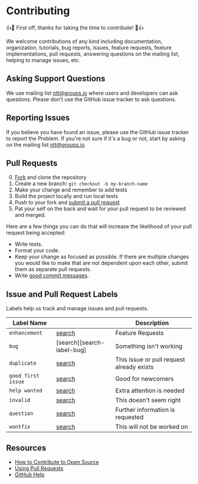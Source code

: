 # Contributing

:+1::tada: First off, thanks for taking the time to contribute! :tada::+1:

We welcome contributions of any kind including documentation, organization,
tutorials, bug reports, issues, feature requests, feature implementations, pull
requests, answering questions on the mailing list, helping to manage issues,
etc.


## Asking Support Questions

We use mailing list [ntt@groups.io](mailto:ntt@groups.io) where users and
developers can ask questions. Please don't use the GitHub issue tracker to ask
questions.


## Reporting Issues

If you believe you have found an issue, please use the GitHub issue tracker
to report the Problem. If you're not sure if it's a bug or not, start by asking
on the mailing list [ntt@groups.io](mailto:ntt@groups.io).


## Pull Requests

0. [Fork][fork] and clone the repository
0. Create a new branch: `git checkout -b my-branch-name`
0. Make your change and remember to add tests
0. Build the project locally and run local tests
0. Push to your fork and [submit a pull request][pr]
0. Pat your self on the back and wait for your pull request to be reviewed and merged.

Here are a few things you can do that will increase the likelihood of your pull
request being accepted:

* Write tests.
* Format your code.
* Keep your change as focused as possible. If there are multiple changes you
  would like to make that are not dependent upon each other, submit them as
  separate pull requests.
* Write [good commit messages](https://chris.beams.io/posts/git-commit/).


## Issue and Pull Request Labels

Labels help us track and manage issues and pull requests.

| Label Name         |                                    | Description
| ------------------ | ---------------------------------- | -----------
| `enhancement`      | [search][search-label-enhancement] | Feature Requests
| `bug`              | [search][search-label-bug]         | Something isn't working
| `duplicate`        | [search][search-label-duplicate]   | This issue or pull request already exists
| `good first issue` | [search][search-label-first]       | Good for newcomers
| `help wanted`      | [search][search-label-help]        | Extra attention is needed
| `invalid`          | [search][search-label-invalid]     | This doesn't seem right
| `question`         | [search][search-label-question]    | Further information is requested
| `wontfix`          | [search][search-label-wontfix]     | This will not be worked on

## Resources

* [How to Contribute to Open Source](https://opensource.guide/how-to-contribute/)
* [Using Pull Requests](https://help.github.com/articles/about-pull-requests/)
* [GitHub Help](https://help.github.com)


[fork]: https://github.com/nokia/vscode-ttcn3/fork
[pr]: https://github.com/nokia/vscode-ttcn3/compare
[code-of-conduct]: CODE_OF_CONDUCT.md
[search-label-enhancement]: https://github.com/nokia/vscode-ttcn3/labels/enhancement
[search-label-duplicate]: https://github.com/nokia/vscode-ttcn3/labels/duplicate
[search-label-first]: https://github.com/nokia/vscode-ttcn3/labels/good%20first%20issue
[search-label-help]: https://github.com/nokia/vscode-ttcn3/labels/help%20wanted
[search-label-invalid]: https://github.com/nokia/vscode-ttcn3/labels/invalid
[search-label-question]: https://github.com/nokia/vscode-ttcn3/labels/question
[search-label-wontfix]: https://github.com/nokia/vscode-ttcn3/labels/wontfix
